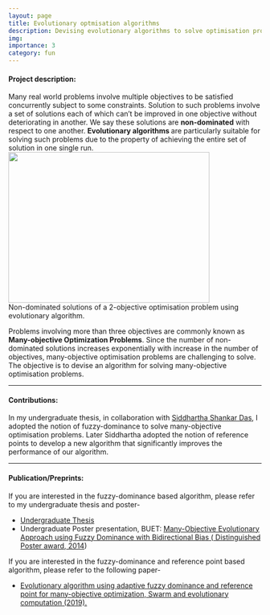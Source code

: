 ```yaml
---
layout: page
title: Evolutionary optmisation algorithms
description: Devising evolutionary algorithms to solve optimisation problems with many-objectives.
img:
importance: 3
category: fun
---
```


<h4> Project description: </h4>
Many real world problems involve multiple objectives to be satisfied concurrently subject to some constraints. Solution to such problems involve a set of solutions each of which can’t be improved in one objective without deteriorating in another. We say these solutions are <b>non-dominated</b> with respect to one another. <b>Evolutionary algorithms </b> are particularly suitable for solving such problems due to the property of achieving the entire set of solution in one single run.  

<div class="row justify-content-sm-center">
    <div class="col-sm-8 mt-3 mt-md-0">
    <img width= 400 height = 300 src="{{ '/assets/img/multiopt.png' | relative_url }}" alt="" title="Multi-objective optimisation"/>
    </div>
</div>
<div class="caption"> Non-dominated solutions of a 2-objective optimisation problem using evolutionary algorithm. </div>

Problems involving more than three objectives are commonly known as <b>Many-objective Optimization Problems</b>. Since the number of non-dominated solutions increases
exponentially with increase in the number of objectives, many-objective optimisation problems are challenging to solve. The objective is to devise an algorithm for solving many-objective optimisation problems.
<hr>
<h4> Contributions: </h4>
In my undergraduate thesis, in collaboration with <a href="https://sites.google.com/site/siddhartha047/"> Siddhartha Shankar Das</a>, I adopted the notion of fuzzy-dominance to solve many-objective optimisation problems. Later Siddhartha adopted the notion of reference points to develop a new algorithm that significantly improves the performance of our algorithm.   

<hr>
<h4> Publication/Preprints: </h4>
If you are interested in the fuzzy-dominance based algorithm, please refer to my undergraduate thesis and poster-
   
* <a href = "https://drive.google.com/file/d/1t9gvTYnd1Olp0gUPvcMXmRjPKbm2EI5X/view?usp=sharing"> Undergraduate Thesis </a>
* Undergraduate Poster presentation, BUET: <a href = "https://drive.google.com/file/d/1TUHkIk_wcO5X7yfOrR5Qgjd4p3Ue2oJN/view?usp=sharing"> Many-Objective Evolutionary Approach using Fuzzy Dominance with Bidirectional Bias (<a href="https://drive.google.com/file/d/0B_vV1Xwwq8rlUkg4RnpybklQWjA/view?usp=sharing"> Distinguished Poster award, 2014</a>)</a> 


If you are interested in the fuzzy-dominance and reference point based algorithm, please refer to the following paper-
* <a href="https://www.sciencedirect.com/science/article/abs/pii/S2210650217304996"> Evolutionary algorithm using adaptive fuzzy dominance and reference point for many-objective optimization, Swarm and evolutionary computation (2019).</a>

<!-- Every project has a beautiful feature showcase page.
It's easy to include images in a flexible 3-column grid format.
Make your photos 1/3, 2/3, or full width.

To give your project a background in the portfolio page, just add the img tag to the front matter like so:

    ---
    layout: page
    title: project
    description: a project with a background image
    img: /assets/img/12.jpg
    ---

<div class="row">
    <div class="col-sm mt-3 mt-md-0">
        {% include figure.html path="assets/img/1.jpg" title="example image" class="img-fluid rounded z-depth-1" %}
    </div>
    <div class="col-sm mt-3 mt-md-0">
        {% include figure.html path="assets/img/3.jpg" title="example image" class="img-fluid rounded z-depth-1" %}
    </div>
    <div class="col-sm mt-3 mt-md-0">
        {% include figure.html path="assets/img/5.jpg" title="example image" class="img-fluid rounded z-depth-1" %}
    </div>
</div>
<div class="caption">
    Caption photos easily. On the left, a road goes through a tunnel. Middle, leaves artistically fall in a hipster photoshoot. Right, in another hipster photoshoot, a lumberjack grasps a handful of pine needles.
</div>
<div class="row">
    <div class="col-sm mt-3 mt-md-0">
        {% include figure.html path="assets/img/5.jpg" title="example image" class="img-fluid rounded z-depth-1" %}
    </div>
</div>
<div class="caption">
    This image can also have a caption. It's like magic.
</div>

You can also put regular text between your rows of images.
Say you wanted to write a little bit about your project before you posted the rest of the images.
You describe how you toiled, sweated, *bled* for your project, and then... you reveal its glory in the next row of images.


<div class="row justify-content-sm-center">
    <div class="col-sm-8 mt-3 mt-md-0">
        {% include figure.html path="assets/img/6.jpg" title="example image" class="img-fluid rounded z-depth-1" %}
    </div>
    <div class="col-sm-4 mt-3 mt-md-0">
        {% include figure.html path="assets/img/11.jpg" title="example image" class="img-fluid rounded z-depth-1" %}
    </div>
</div>
<div class="caption">
    You can also have artistically styled 2/3 + 1/3 images, like these.
</div>


The code is simple.
Just wrap your images with `<div class="col-sm">` and place them inside `<div class="row">` (read more about the <a href="https://getbootstrap.com/docs/4.4/layout/grid/">Bootstrap Grid</a> system).
To make images responsive, add `img-fluid` class to each; for rounded corners and shadows use `rounded` and `z-depth-1` classes.
Here's the code for the last row of images above:

{% raw %}
```html
<div class="row justify-content-sm-center">
    <div class="col-sm-8 mt-3 mt-md-0">
        {% include figure.html path="assets/img/6.jpg" title="example image" class="img-fluid rounded z-depth-1" %}
    </div>
    <div class="col-sm-4 mt-3 mt-md-0">
        {% include figure.html path="assets/img/11.jpg" title="example image" class="img-fluid rounded z-depth-1" %}
    </div>
</div>
``` -->
